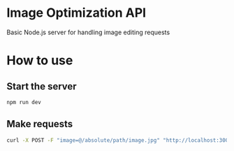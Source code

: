 # Image Optimization API
Basic Node.js server for handling image editing requests
# How to use
## Start the server
```bash
npm run dev
```
## Make requests
```bash
curl -X POST -F "image=@/absolute/path/image.jpg" "http://localhost:3000/convert?format=png" --output /absolute/path/converted-image.png
```
